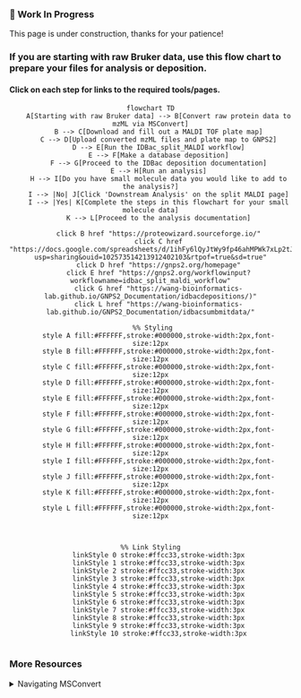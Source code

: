 ### 🚧 Work In Progress
This page is under construction, thanks for your patience!

### If you are starting with raw Bruker data, use this flow chart to prepare your files for analysis or deposition. 
#### Click on each step for links to the required tools/pages.


<div align="center">
    
```mermaid
flowchart TD
    A[Starting with raw Bruker data] --> B[Convert raw protein data to mzML via MSConvert]
    B --> C[Download and fill out a MALDI TOF plate map]
    C --> D[Upload converted mzML files and plate map to GNPS2]
    D --> E[Run the IDBac_split_MALDI workflow]
    E --> F[Make a database deposition]
    F --> G[Proceed to the IDBac deposition documentation]
    E --> H[Run an analysis]
    H --> I[Do you have small molecule data you would like to add to the analysis?]
    I --> |No| J[Click 'Downstream Analysis' on the split MALDI page]
    I --> |Yes| K[Complete the steps in this flowchart for your small molecule data]
    K --> L[Proceed to the analysis documentation]
    
    click B href "https://proteowizard.sourceforge.io/"
    click C href "https://docs.google.com/spreadsheets/d/1ihFy6lQyJtWy9fp46ahMPWk7xLp2tJ3q/edit?usp=sharing&ouid=102573514213912402103&rtpof=true&sd=true"
    click D href "https://gnps2.org/homepage"
    click E href "https://gnps2.org/workflowinput?workflowname=idbac_split_maldi_workflow"
    click G href "https://wang-bioinformatics-lab.github.io/GNPS2_Documentation/idbacdepositions/)"
    click L href "https://wang-bioinformatics-lab.github.io/GNPS2_Documentation/idbacsumbmitdata/"

 %% Styling
    style A fill:#FFFFFF,stroke:#000000,stroke-width:2px,font-size:12px
    style B fill:#FFFFFF,stroke:#000000,stroke-width:2px,font-size:12px
    style C fill:#FFFFFF,stroke:#000000,stroke-width:2px,font-size:12px
    style D fill:#FFFFFF,stroke:#000000,stroke-width:2px,font-size:12px
    style E fill:#FFFFFF,stroke:#000000,stroke-width:2px,font-size:12px
    style F fill:#FFFFFF,stroke:#000000,stroke-width:2px,font-size:12px
    style G fill:#FFFFFF,stroke:#000000,stroke-width:2px,font-size:12px
    style H fill:#FFFFFF,stroke:#000000,stroke-width:2px,font-size:12px
    style I fill:#FFFFFF,stroke:#000000,stroke-width:2px,font-size:12px
    style J fill:#FFFFFF,stroke:#000000,stroke-width:2px,font-size:12px
    style K fill:#FFFFFF,stroke:#000000,stroke-width:2px,font-size:12px
    style L fill:#FFFFFF,stroke:#000000,stroke-width:2px,font-size:12px
    
   

%% Link Styling
    linkStyle 0 stroke:#ffcc33,stroke-width:3px
    linkStyle 1 stroke:#ffcc33,stroke-width:3px
    linkStyle 2 stroke:#ffcc33,stroke-width:3px
    linkStyle 3 stroke:#ffcc33,stroke-width:3px
    linkStyle 4 stroke:#ffcc33,stroke-width:3px
    linkStyle 5 stroke:#ffcc33,stroke-width:3px
    linkStyle 6 stroke:#ffcc33,stroke-width:3px
    linkStyle 7 stroke:#ffcc33,stroke-width:3px
    linkStyle 8 stroke:#ffcc33,stroke-width:3px
    linkStyle 9 stroke:#ffcc33,stroke-width:3px
    linkStyle 10 stroke:#ffcc33,stroke-width:3px
    

```
</div>

### More Resources
<details>
  <summary>Navigating MSConvert</summary>
  
  Use the following images to convert raw Bruker data to mzML

<img width="1066" alt="msconvert3" src="https://github.com/user-attachments/assets/478649c9-be10-4460-9d0d-3f4b34171777">
<img width="1054" alt="msconvert1" src="https://github.com/user-attachments/assets/cad440c8-917a-463f-a247-bc9f12ac3236">
<img width="1066" alt="msconvert2" src="https://github.com/user-attachments/assets/91edf847-5647-4c89-bddd-154cde86a91c">

</details>
